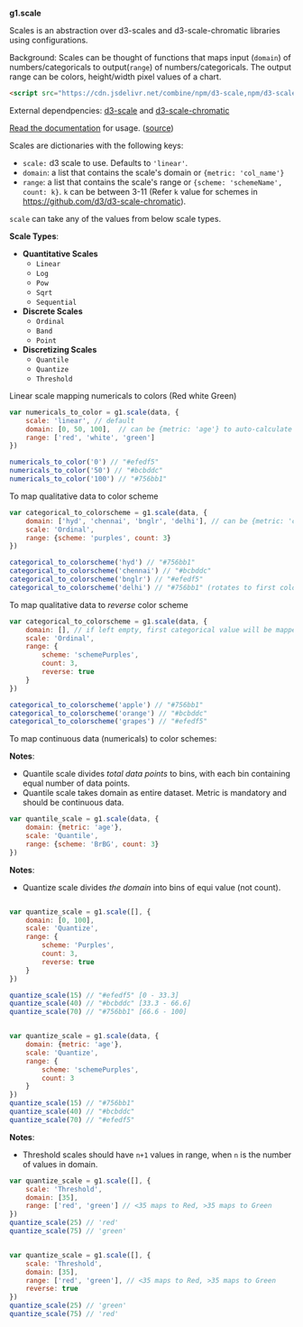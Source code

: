 **g1.scale**

Scales is an abstraction over d3-scales and d3-scale-chromatic libraries using configurations.

Background: Scales can be thought of functions that maps input (`domain`) of numbers/categoricals to output(`range`) of numbers/categoricals. The output range can be colors, height/width pixel values of a chart.

```html
<script src="https://cdn.jsdelivr.net/combine/npm/d3-scale,npm/d3-scale-chromatic,npm/g1"></script>
```

External dependpencies: [d3-scale](https://github.com/d3/d3-scale/) and [d3-scale-chromatic](https://github.com/d3/d3-scale-chromatic)

[Read the documentation](https://learn.gramener.com/guide/g1/scales) for usage.
([source](docs/scales.md))

Scales are dictionaries with the following keys:

- `scale:` d3 scale to use. Defaults to `'linear'`.
- `domain`: a list that contains the scale's domain or `{metric: 'col_name'}`
- `range`:  a list that contains the scale's range or `{scheme: 'schemeName', count: k}`. `k` can be between 3-11 (Refer `k` value for schemes in https://github.com/d3/d3-scale-chromatic).


`scale` can take any of the values from below scale types.

**Scale Types**:

- **Quantitative Scales**
  - `Linear`
  - `Log`
  - `Pow`
  - `Sqrt`
  - `Sequential`
- **Discrete Scales**
  - `Ordinal`
  - `Band`
  - `Point`
- **Discretizing Scales**
  - `Quantile`
  - `Quantize`
  - `Threshold`


Linear scale mapping numericals to colors (Red white Green)
```js
var numericals_to_color = g1.scale(data, {
    scale: 'linear', // default
    domain: [0, 50, 100],  // can be {metric: 'age'} to auto-calculate domain
    range: ['red', 'white', 'green']
})

numericals_to_color('0') // "#efedf5"
numericals_to_color('50') // "#bcbddc"
numericals_to_color('100') // "#756bb1"
```

To map qualitative data to color scheme

```js
var categorical_to_colorscheme = g1.scale(data, {
    domain: ['hyd', 'chennai', 'bnglr', 'delhi'], // can be {metric: 'city'} to auto-calculate domain
    scale: 'Ordinal',
    range: {scheme: 'purples', count: 3}
})

categorical_to_colorscheme('hyd') // "#756bb1"
categorical_to_colorscheme('chennai') // "#bcbddc"
categorical_to_colorscheme('bnglr') // "#efedf5"
categorical_to_colorscheme('delhi') // "#756bb1" (rotates to first color because count is 3)
```

To map qualitative data to *reverse* color scheme

```js
var categorical_to_colorscheme = g1.scale(data, {
    domain: [], // if left empty, first categorical value will be mapped to first color from range
    scale: 'Ordinal',
    range: {
        scheme: 'schemePurples',
        count: 3,
        reverse: true
    }
})

categorical_to_colorscheme('apple') // "#756bb1"
categorical_to_colorscheme('orange') // "#bcbddc"
categorical_to_colorscheme('grapes') // "#efedf5"
```



To map continuous data (numericals) to color schemes:

**Notes**:
- Quantile scale divides *total data points* to bins, with each bin containing equal number of data points.
- Quantile scale takes domain as entire dataset. Metric is mandatory and should be continuous data.

```js
var quantile_scale = g1.scale(data, {
    domain: {metric: 'age'},
    scale: 'Quantile',
    range: {scheme: 'BrBG', count: 3}
})
```


**Notes**:
- Quantize scale divides *the domain* into bins of equi value (not count).

```js

var quantize_scale = g1.scale([], {
    domain: [0, 100],
    scale: 'Quantize',
    range: {
        scheme: 'Purples',
        count: 3,
        reverse: true
    }
})

quantize_scale(15) // "#efedf5" [0 - 33.3]
quantize_scale(40) // "#bcbddc" [33.3 - 66.6]
quantize_scale(70) // "#756bb1" [66.6 - 100]


var quantize_scale = g1.scale(data, {
    domain: {metric: 'age'},
    scale: 'Quantize',
    range: {
        scheme: 'schemePurples',
        count: 3
    }
})
quantize_scale(15) // "#756bb1"
quantize_scale(40) // "#bcbddc"
quantize_scale(70) // "#efedf5"

```

**Notes**:
- Threshold scales should have `n+1` values in range, when `n` is the number of values in domain.

```js
var quantize_scale = g1.scale([], {
    scale: 'Threshold',
    domain: [35],
    range: ['red', 'green'] // <35 maps to Red, >35 maps to Green
})
quantize_scale(25) // 'red'
quantize_scale(75) // 'green'


var quantize_scale = g1.scale([], {
    scale: 'Threshold',
    domain: [35],
    range: ['red', 'green'], // <35 maps to Red, >35 maps to Green
    reverse: true
})
quantize_scale(25) // 'green'
quantize_scale(75) // 'red'
```
